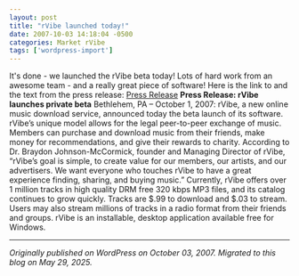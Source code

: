 ```yaml
---
layout: post
title: "rVibe launched today!"
date: 2007-10-03 14:18:04 -0500
categories: Market rVibe
tags: ['wordpress-import']
---
```


It's done - we launched the rVibe beta today! Lots of hard work from an awesome team - and a really great piece of software! Here is the link to and the text from the press release: [Press Release](http://www.myprgenie.com/item/536/) **Press Release: rVibe launches private beta** Bethlehem, PA – October 1, 2007: rVibe, a new online music download service, announced today the beta launch of its software. rVibe’s unique model allows for the legal peer-to-peer exchange of music. Members can purchase and download music from their friends, make money for recommendations, and give their rewards to charity. According to Dr. Braydon Johnson-McCormick, founder and Managing Director of rVibe, “rVibe’s goal is simple, to create value for our members, our artists, and our advertisers. We want everyone who touches rVibe to have a great experience finding, sharing, and buying music.”  Currently, rVibe offers over 1 million tracks in high quality DRM free 320 kbps MP3 files, and its catalog continues to grow quickly. Tracks are $.99 to download and $.03 to stream. Users may also stream millions of tracks in a radio format from their friends and groups.  rVibe is an installable, desktop application available free for Windows.

---

*Originally published on WordPress on October 03, 2007. Migrated to this blog on May 29, 2025.*
